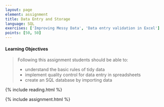 ```yaml
---
layout: page
element: assignment
title: Data Entry and Storage
language: SQL
exercises: ['Improving Messy Data', 'Data entry validation in Excel']
points: [50, 50]
---
```


#### Learning Objectives

> Following this assignment students should be able to:
>
> - understand the basic rules of tidy data
> - implement quality control for data entry in spreadsheets
> - create an SQL database by importing data

{% include reading.html %}

{% include assignment.html %}

